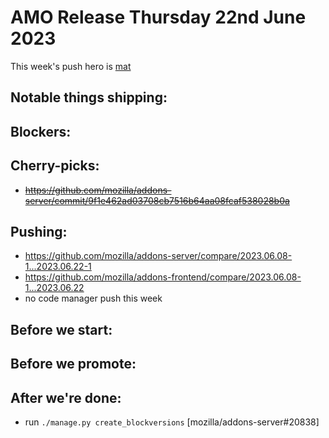 # AMO Release Thursday 22nd June 2023

This week's push hero is [mat](https://github.com/diox)

## Notable things shipping:

## Blockers:

## Cherry-picks:
- ~~https://github.com/mozilla/addons-server/commit/9f1e462ad03708cb7516b64aa08fcaf538028b0a~~

## Pushing:

- https://github.com/mozilla/addons-server/compare/2023.06.08-1...2023.06.22-1
- https://github.com/mozilla/addons-frontend/compare/2023.06.08-1...2023.06.22
- no code manager push this week

## Before we start:


## Before we promote:

## After we're done:
* run `./manage.py create_blockversions` [mozilla/addons-server#20838]


